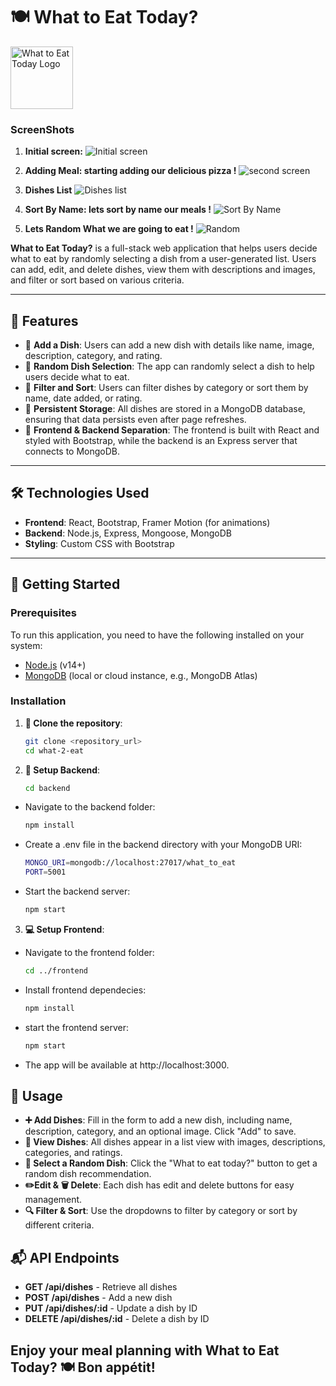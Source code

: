 # 🍽️ What to Eat Today?

<img src="./assets/2.png" alt="What to Eat Today Logo" width="100" height="100">


### ScreenShots
1. **Initial screen:**
![Initial screen](assets/1.png)

2. **Adding Meal: starting adding our delicious pizza !**
![second screen](assets/3.png)

3. **Dishes List**
![Dishes list](assets/4.png)

4. **Sort By Name: lets sort by name our meals !**
![Sort By Name](assets/5.png)

5. **Lets Random What we are going to eat !**
![Random](assets/6.png)


**What to Eat Today?** is a full-stack web application that helps users decide what to eat by randomly selecting a dish from a user-generated list. Users can add, edit, and delete dishes, view them with descriptions and images, and filter or sort based on various criteria.

---

## 🌟 Features

- 🍲 **Add a Dish**: Users can add a new dish with details like name, image, description, category, and rating.
- 🎲 **Random Dish Selection**: The app can randomly select a dish to help users decide what to eat.
- 🧹 **Filter and Sort**: Users can filter dishes by category or sort them by name, date added, or rating.
- 💾 **Persistent Storage**: All dishes are stored in a MongoDB database, ensuring that data persists even after page refreshes.
- 🎨 **Frontend & Backend Separation**: The frontend is built with React and styled with Bootstrap, while the backend is an Express server that connects to MongoDB.

---

## 🛠️ Technologies Used

- **Frontend**: React, Bootstrap, Framer Motion (for animations)
- **Backend**: Node.js, Express, Mongoose, MongoDB
- **Styling**: Custom CSS with Bootstrap

---

## 🚀 Getting Started

### Prerequisites

To run this application, you need to have the following installed on your system:

- [Node.js](https://nodejs.org/) (v14+)
- [MongoDB](https://www.mongodb.com/) (local or cloud instance, e.g., MongoDB Atlas)

### Installation

1. **📂 Clone the repository**:
   ```bash
   git clone <repository_url>
   cd what-2-eat


2. **🔧 Setup Backend**:

    ```bash
    cd backend

* Navigate to the backend folder:
    ```bash
    npm install

* Create a .env file in the backend directory with your MongoDB URI:
    ```bash
    MONGO_URI=mongodb://localhost:27017/what_to_eat
    PORT=5001

* Start the backend server:
    ```bash
    npm start


3. **💻 Setup Frontend**:
    
* Navigate to the frontend folder:
    ```bash
    cd ../frontend

* Install frontend dependecies:
    ```bash
    npm install

* start the frontend server:
    ```bash
    npm start

* The app will be available at http://localhost:3000.


## 📖 Usage

- **➕ Add Dishes**: Fill in the form to add a new dish, including name, description, category, and an optional image. Click "Add" to save.
- **📜 View Dishes**: All dishes appear in a list view with images, descriptions, categories, and ratings.
- **🎲 Select a Random Dish**: Click the "What to eat today?" button to get a random dish recommendation.
- **✏️Edit & 🗑️ Delete**: Each dish has edit and delete buttons for easy management.
- **🔍 Filter & Sort**: Use the dropdowns to filter by category or sort by different criteria.

## 📬 API Endpoints

- **GET /api/dishes** - Retrieve all dishes
- **POST /api/dishes** - Add a new dish
- **PUT /api/dishes/:id** - Update a dish by ID
- **DELETE /api/dishes/:id** - Delete a dish by ID


## Enjoy your meal planning with What to Eat Today? 🍽️ Bon appétit!

